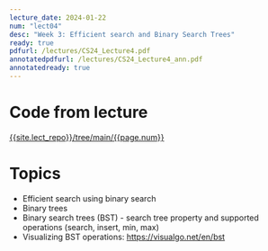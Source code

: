 ```yaml
---
lecture_date: 2024-01-22
num: "lect04"
desc: "Week 3: Efficient search and Binary Search Trees"
ready: true
pdfurl: /lectures/CS24_Lecture4.pdf
annotatedpdfurl: /lectures/CS24_Lecture4_ann.pdf
annotatedready: true
---
```


# Code from lecture
[{{site.lect_repo}}/tree/main/{{page.num}}]({{site.lect_repo}}/tree/main/{{page.num}})

# Topics
* Efficient search using binary search
* Binary trees
* Binary search trees (BST) - search tree property and supported operations (search, insert, min, max)
* Visualizing BST operations: <https://visualgo.net/en/bst>
